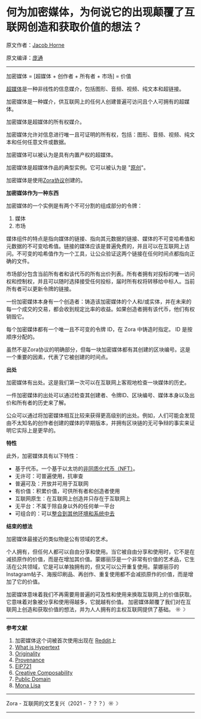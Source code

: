 # 何为加密媒体，为何说它的出现颠覆了互联网创造和获取价值的想法？

原文作者：[Jacob Horne](https://twitter.com/js_horne)

原文编译：[庞通](https://linktr.ee/pangtong)

---

加密媒体 = [超媒体 + 创作者 + 所有者 + 市场] = 价值

[超媒体](http://info.cern.ch/hypertext/WWW/WhatIs.html)是一种非线性的信息媒介，包括图形、音频、视频、纯文本和超链接。

加密媒体是一种媒介，供互联网上的任何人创建普遍可访问且个人可拥有的超媒体。

加密媒体是超媒体的所有权媒介。

加密媒体允许对信息进行唯一且可证明的所有权，包括：图形、音频、视频、纯文本和任何任意文件或数据。

加密媒体可以被认为是具有内置产权的超媒体。

加密媒体是超媒体作品的典型实例。它可以被认为是 "[原创](https://en.wikipedia.org/wiki/Originality)"。

加密媒体是使用[Zora协议](https://twitter.com/ourZORA/status/1341950748402221056?s=20)创建的。

**加密媒体作为一种东西**

加密媒体的一个实例是有两个不可分割的组成部分的令牌：

1. 媒体
2. 市场



媒体组件的特点是指向媒体的链接、指向其元数据的链接、媒体的不可变哈希值和元数据的不可变哈希值。链接的媒体应该是普遍免费的，并且可以在互联网上访问。不可变的哈希值作为一个工具，让公众验证这两个链接在任何时间点都指向正确的文件。

市场部分包含当前所有者和该代币的所有出价列表。所有者拥有对投标的唯一访问权和控制权，并且可以随时选择接受任何投标，届时所有权将转移给中标人。当前所有者可以更新令牌的链接。

一份加密媒体本身有一个创造者：铸造该加密媒体的个人和/或实体，并在未来的每一个成交的交易，都会收到规定比率的收益。如果创造者拥有该代币，他们有权销毁它。

每个加密媒体都有一个唯一且不可变的令牌 ID，在 Zora 中铸造时指定。 ID 是按顺序分配的。

虽然不是Zora协议的明确部分，但每一块加密媒体都有其创建的区块编号。这是一个重要的因素，代表了它被创建的时间点。

**出处**

加密媒体有出处。这是我们第一次可以在互联网上客观地检查一块媒体的历史。

一件加密媒体的出处可以通过检查其创建者、令牌ID、区块编号、媒体本身以及出价和所有者的历史来了解。

公众可以通过将加密媒体相互比较来获得更高级别的出处。例如，人们可能会发现由不太知名的创作者创建的媒体的早期版本，并拥有区块链的无可争辩的事实来证明它实际上是更早的。

**特性**

此外，加密媒体具有以下特性：

- 基于代币。一个基于以太坊的[非同质化代币（NFT）](https://eips.ethereum.org/EIPS/eip-721)。
- 无许可：可普遍使用，抗审查
- 普遍可及：开放并可用于互联网
- 有价值：积累价值，可供所有者和创造者使用
- 互联网原生：在互联网上创造并只存在于互联网上
- 无平台：不属于除自身以外的任何单一平台
- 可组合的：可以[整合到其他环境和系统中去](https://blog.ourzora.com/home/creative-composability)

**结束的想法**

加密媒体最接近的类似物是公有领域的艺术。

个人拥有，但任何人都可以自由分享和使用。当它被自由分享和使用时，它不是在减损原作的价值，而是在增加其价值。蒙娜丽莎是一个非常有价值的艺术品，它生活在公共领域，它是可以单独拥有的，但又可以公开重复使用。蒙娜丽莎的Instagram帖子、海报印刷品、再创作、重复使用都不会减损原作的价值，而是增加了它的价值。



加密媒体意味着我们不再需要用普遍的可及性和使用来换取互联网上的价值获取。它意味着对象被分享和使用得越多，它就越有价值。
加密媒体颠覆了我们对在互联网上创造和获取价值的想法，并为人人拥有的主权互联网提供了基础。
☼☽

---

**参考文献**

1. 加密媒体这个词被首次使用出现在 [Reddit](https://www.reddit.com/r/Elastos/comments/d1gimv/cryptomedia_a_better_term_for_digital_assetsmedia/)上
2. [What is Hypertext](http://info.cern.ch/hypertext/WWW/WhatIs.html)
3. [Originality](https://en.wikipedia.org/wiki/Originality)
4. [Provenance](https://en.wikipedia.org/wiki/Provenance)
5. [EIP721](https://eips.ethereum.org/EIPS/eip-721)
6. [Creative Composability](https://blog.ourzora.com/home/creative-composability)
7. [Public Domain](https://en.wikipedia.org/wiki/Public_domain)
8. [Mona Lisa](https://en.wikipedia.org/wiki/Mona_Lisa)

---

Zora - 互联网的文艺复兴（2021 - ？？？）☼☽

---

